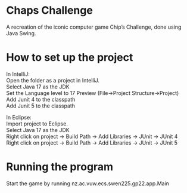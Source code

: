 # Chaps Challenge
A recreation of the iconic computer game Chip’s Challenge, done using Java Swing.

# How to set up the project
In IntelliJ:  
Open the folder as a project in IntelliJ.  
Select Java 17 as the JDK  
Set the Language level to 17 Preview (File->Project Structure->Project)  
Add Junit 4 to the classpath  
Add Junit 5 to the classpath

In Eclipse:  
Import project to Eclipse.  
Select Java 17 as the JDK   
Right click on project -> Build Path -> Add Libraries -> JUnit -> JUnit 4  
Right click on project -> Build Path -> Add Libraries -> JUnit -> JUnit 5

# Running the program
Start the game by running nz.ac.vuw.ecs.swen225.gp22.app.Main
